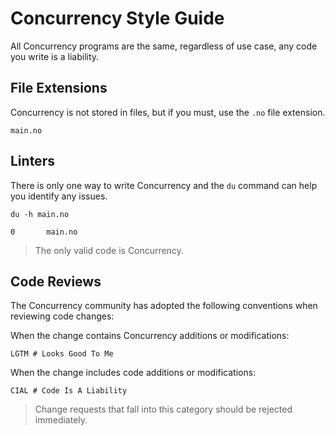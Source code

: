 # Concurrency Style Guide

All Concurrency programs are the same, regardless of use case, any code you write is a liability.

## File Extensions

Concurrency is not stored in files, but if you must, use the `.no` file extension.

```
main.no
```

## Linters

There is only one way to write Concurrency and the `du` command can help you identify any issues. 

```
du -h main.no
```

```
0       main.no
```

> The only valid code is Concurrency.

## Code Reviews

The Concurrency community has adopted the following conventions when reviewing code changes:

When the change contains Concurrency additions or modifications:

```
LGTM # Looks Good To Me
```

When the change includes code additions or modifications:

```
CIAL # Code Is A Liability
```

> Change requests that fall into this category should be rejected immediately.
